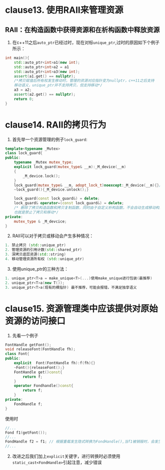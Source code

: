 <!--
 * @Author: zzzzztw
 * @Date: 2023-02-28 09:52:48
 * @LastEditors: Do not edit
 * @LastEditTime: 2023-02-28 11:08:35
 * @FilePath: /Effectivecpp/clause13.md
-->
# clause13. 使用RAII来管理资源
## RAII：在构造函数中获得资源和在析构函数中释放资源
1. 在c++11之后```auto_ptr```已经过时，现在对标```unique_ptr```,过时的原因如下个例子所示：
```cpp
int main(){
    std::auto_ptr<int>a1(new int);
    std::auto_ptr<int>a2 = a1
    std::auto_ptr<int>a3(new int);
    assert(a1.get() == nullptr);
    /*拷贝赋值后所有权发生移动时，管理的资源对应指针变为nullptr，c++11之后支持  
    移动语义，unique_ptr并不支持拷贝，但支持移动*/
    a3 = a2;
    assert(a2.get() == nullptr);
    return 0;
}
```

<!--
 * @Author: zzzzztw
 * @Date: 2023-02-28 10:08:08
 * @LastEditors: Do not edit
 * @LastEditTime: 2023-02-28 10:57:12
 * @FilePath: /Effectivecpp/clause14.md
-->
# clause14. RAII的拷贝行为
1. 首先举一个资源管理的例子```lock_guard```:
```cpp
template<typename _Mutex>
class lock_guard{
public:
    typename _Mutex mutex_type;
    explicit lock_guard(mutex_type& __m):_M_device(__m)
    {
        _M_device.lock();
    }
    lock_guard(mutex_type& __m, adopt_lock_t)noexcept:_M_device(__m){}//calling thread owns mutex
    ~lock_guard(){_M_device.unlock();}

    lock_guard(const lock_guard&) = delete;
    lock_guard& operator=(const lock_guard&) = delete;
    /* 删除了拷贝构造函数和拷贝复制函数，同时由于自定义析构函数，不会自动生成移动构造函数和移动赋值函数，
    也就是禁止了拷贝和移动*/
private:
    mutex_type & _M_devcice;
}
```
2. RAII可以对于拷贝或移动会产生多种情况：
```cpp
1. 禁止拷贝 (std::unique_ptr)
2. 管理资源的引用计数(std::shared_ptr)
3. 深拷贝底层资源(std::string)
4. 移动管理资源所有权 (std::unique_ptr)
```
3. 使用unique_ptr的三种方法：
```cpp
1. unique_ptr<T>a = make_unique<T>(...)使用make_unique进行包装(最推荐)
2. unique_ptr<T>a(new T());
3. unique_ptr<T>a(现有的裸指针) 最不推荐，可能会报错，不满足独享语义
```

# clause15. 资源管理类中应该提供对原始资源的访问接口

1. 先看一个例子
```cpp
FontHandle getFont();
void releaseFont(FontHandle fh);
class Font{
public:
    explicit  Font(FontHandle fh):f(fh){}
    ~Font(){releaseFont();}
    FontHandle get()const{
        return f;
    }
    operator Fondhandle()const{
        return f;
    }
private:
    FondHandle f;
}
```
使用时  
```cpp
//...
Fond f1(getFont());
//...
FondHandle f2 = f1; // 根据重载发生隐式转换为FondHandle(),当f1被销毁时，会发生未定义行为
//...
```
2. 改进之后我们加上```explicit```关键字，进行转换时必须使用```static_cast<FondHandle>```引起注意，减少错误